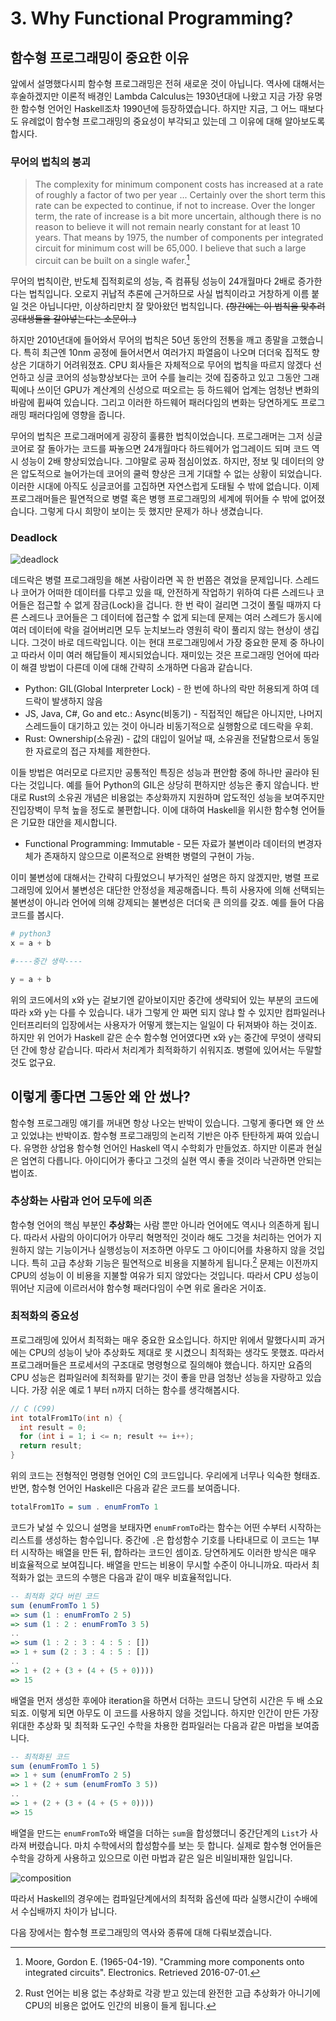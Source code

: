 # 3. Why Functional Programming?

## 함수형 프로그래밍이 중요한 이유

앞에서 설명했다시피 함수형 프로그래밍은 전혀 새로운 것이 아닙니다.
역사에 대해서는 후술하겠지만 이론적 배경인 Lambda Calculus는 1930년대에 나왔고
지금 가장 유명한 함수형 언어인 Haskell조차 1990년에 등장하였습니다.
하지만 지금, 그 어느 때보다도 유례없이 함수형 프로그래밍의 중요성이 부각되고 있는데
그 이유에 대해 알아보도록 합시다.

### 무어의 법칙의 붕괴

> The complexity for minimum component costs has increased at a rate of roughly a factor of two per year ... 
Certainly over the short term this rate can be expected to continue, if not to increase. 
Over the longer term, the rate of increase is a bit more uncertain, 
although there is no reason to believe it will not remain nearly constant for at least 10 years. 
That means by 1975, the number of components per integrated circuit for minimum cost will be 65,000. 
I believe that such a large circuit can be built on a single wafer.[^1]

무어의 법칙이란, 반도체 집적회로의 성능, 즉 컴퓨팅 성능이 24개월마다 2배로 증가한다는 법칙입니다.
오로지 귀납적 추론에 근거하므로 사실 법칙이라고 거창하게 이름 붙일 것은 아닙니다만, 이상하리만치
잘 맞아왔던 법칙입니다. ~~(항간에는 이 법칙을 맞추려 공대생들을 갈아넣는다는 소문이..)~~

하지만 2010년대에 들어와서 무어의 법칙은 50년 동안의 전통을 깨고 종말을 고했습니다.
특히 최근엔 10nm 공정에 들어서면서 여러가지 파열음이 나오며 더더욱 집적도 향상은 기대하기 어려워졌죠.
CPU 회사들은 자체적으로 무어의 법칙을 따르지 않겠다 선언하고 싱글 코어의 성능향상보다는 코어 수를 늘리는 것에
집중하고 있고 그동안 그래픽에나 쓰이던 GPU가 계산계의 신성으로 떠오르는 등 하드웨어 업계는
엄청난 변화의 바람에 휩싸여 있습니다.
그리고 이러한 하드웨어 패러다임의 변화는 당연하게도 프로그래밍 패러다임에 영향을 줍니다.

무어의 법칙은 프로그래머에게 굉장히 훌륭한 법칙이었습니다.
프로그래머는 그저 싱글 코어로 잘 돌아가는 코드를 짜놓으면 24개월마다 하드웨어가 업그레이드 되며
코드 역시 성능이 2배 향상되었습니다. 그야말로 공짜 점심이었죠.
하지만, 정보 및 데이터의 양은 압도적으로 늘어가는데 코어의 쿨럭 향상은 크게 기대할 수 없는 상황이 되었습니다.
이러한 시대에 아직도 싱글코어를 고집하면 자연스럽게 도태될 수 밖에 없습니다.
이제 프로그래머들은 필연적으로 병렬 혹은 병행 프로그래밍의 세계에 뛰어들 수 밖에 없어졌습니다.
그렇게 다시 희망이 보이는 듯 했지만 문제가 하나 생겼습니다.

### Deadlock

![deadlock](image/deadlock.jpg)

데드락은 병렬 프로그래밍을 해본 사람이라면 꼭 한 번쯤은 겪었을 문제입니다.
스레드나 코어가 어떠한 데이터를 다루고 있을 때, 안전하게 작업하기 위하여 다른 스레드나 코어들은 접근할 수 없게
잠금(Lock)을 겁니다. 한 번 락이 걸리면 그것이 풀릴 때까지 다른 스레드나 코어들은 그 데이터에 접근할 수 없게 되는데
문제는 여러 스레드가 동시에 여러 데이터에 락을 걸어버리면 모두 눈치보느라 영원히 락이 풀리지 않는 현상이 생깁니다. 
그것이 바로 데드락입니다. 이는 현대 프로그래밍에서 가장 중요한 문제 중 하나이고 따라서 이미 여러 해답들이 제시되었습니다.
재미있는 것은 프로그래밍 언어에 따라 이 해결 방법이 다른데 이에 대해 간략히 소개하면 다음과 같습니다.

* Python: GIL(Global Interpreter Lock) - 한 번에 하나의 락만 허용되게 하여 데드락이 발생하지 않음
* JS, Java, C#, Go and etc.: Async(비동기) - 직접적인 해답은 아니지만, 나머지 스레드들이 대기하고 있는 것이 아니라 비동기적으로 실행함으로 데드락을 우회.
* Rust: Ownership(소유권) - 값의 대입이 일어날 때, 소유권을 전달함으로서 동일한 자료로의 접근 자체를 제한한다.

이들 방법은 여러모로 다르지만 공통적인 특징은 성능과 편안함 중에 하나만 골라야 된다는 것입니다.
예를 들어 Python의 GIL은 상당히 편하지만 성능은 좋지 않습니다. 반대로 Rust의 소유권 개념은 비용없는 추상화까지 지원하며 압도적인 성능을 보여주지만
진입장벽이 무척 높을 정도로 불편합니다. 이에 대하여 Haskell을 위시한 함수형 언어들은 기묘한 대안을 제시합니다.

* Functional Programming: Immutable - 모든 자료가 불변이라 데이터의 변경자체가 존재하지 않으므로 이론적으로 완벽한 병렬의 구현이 가능.

이미 불변성에 대해서는 간략히 다뤘었으니 부가적인 설명은 하지 않겠지만, 병렬 프로그래밍에 있어서 불변성은 대단한 안정성을 제공해줍니다.
특히 사용자에 의해 선택되는 불변성이 아니라 언어에 의해 강제되는 불변성은 더더욱 큰 의의를 갖죠.
예를 들어 다음 코드를 봅시다.

```python
# python3
x = a + b

#----중간 생략----

y = a + b
```

위의 코드에서의 x와 y는 겉보기엔 같아보이지만 중간에 생략되어 있는 부분의 코드에 따라
x와 y는 다를 수 있습니다. 내가 그렇게 안 짜면 되지 않냐 할 수 있지만 컴파일러나 인터프리터의 입장에서는
사용자가 어떻게 했는지는 일일이 다 뒤져봐야 하는 것이죠.
하지만 위 언어가 Haskell 같은 순수 함수형 언어였다면 x와 y는 중간에 무엇이 생략되던 간에 항상 같습니다.
따라서 처리계가 최적화하기 쉬워지죠. 병렬에 있어서는 두말할 것도 없구요.

## 이렇게 좋다면 그동안 왜 안 썼나?

함수형 프로그래밍 얘기를 꺼내면 항상 나오는 반박이 있습니다. 그렇게 좋다면 왜 안 쓰고 있었냐는 반박이죠.
함수형 프로그래밍의 논리적 기반은 아주 탄탄하게 짜여 있습니다. 유명한 상업용 함수형 언어인 Haskell 역시 수학회가 만들었죠.
하지만 이론과 현실은 엄연히 다릅니다. 아이디어가 좋다고 그것의 실현 역시 좋을 것이라 낙관하면 안되는 법이죠.

### 추상화는 사람과 언어 모두에 의존

함수형 언어의 핵심 부분인 **추상화**는 사람 뿐만 아니라 언어에도 역시나 의존하게 됩니다.
따라서 사람의 아이디어가 아무리 혁명적인 것이라 해도 그것을 처리하는 언어가 지원하지 않는 기능이거나
실행성능이 저조하면 아무도 그 아이디어를 차용하지 않을 것입니다.
특히 고급 추상화 기능은 필연적으로 비용을 지불하게 됩니다.[^2] 문제는 이전까지 CPU의 성능이 이 비용을 지불할 여유가 되지 않았다는 것입니다.
따라서 CPU 성능이 뛰어난 지금에 이르러서야 함수형 패러다임이 수면 위로 올라온 거이죠.

### 최적화의 중요성

프로그래밍에 있어서 최적화는 매우 중요한 요소입니다. 하지만 위에서 말했다시피 과거에는 CPU의 성능이 낮아 추상화도 제대로 못 시켰으니 최적화는 생각도 못했죠.
따라서 프로그래머들은 프로세서의 구조대로 명령형으로 질의해야 했습니다. 하지만 요즘의 CPU 성능은 컴파일러에 최적화를 맡기는 것이 좋을 만큼 엄청난 성능을 자랑하고 있습니다.
가장 쉬운 예로 1 부터 n까지 더하는 함수를 생각해봅시다.

```c
// C (C99)
int totalFrom1To(int n) {
  int result = 0;
  for (int i = 1; i <= n; result += i++);
  return result;
}
```

위의 코드는 전형적인 명령형 언어인 C의 코드입니다. 우리에게 너무나 익숙한 형태죠.
반면, 함수형 언어인 Haskell은 다음과 같은 코드를 보여줍니다.

```haskell
totalFrom1To = sum . enumFromTo 1
```

코드가 낯설 수 있으니 설명을 보태자면 `enumFromTo`라는 함수는 어떤 수부터 시작하는 리스트를 생성하는 함수입니다.
중간에 `.`은 합성함수 기호를 나타내므로 이 코드는 1부터 시작하는 배열을 만든 뒤, 합하라는 코드인 셈이죠.
당연하게도 이러한 방식은 매우 비효율적으로 보여집니다. 배열을 만드는 비용이 무시할 수준이 아니니까요.
따라서 최적화가 없는 코드의 수행은 다음과 같이 매우 비효율적입니다.

```haskell
-- 최적화 갖다 버린 코드
sum (enumFromTo 1 5)
=> sum (1 : enumFromTo 2 5)
=> sum (1 : 2 : enumFromTo 3 5)
..
=> sum (1 : 2 : 3 : 4 : 5 : [])
=> 1 + sum (2 : 3 : 4 : 5 : [])
..
=> 1 + (2 + (3 + (4 + (5 + 0))))
=> 15
```

배열을 먼저 생성한 후에야 iteration을 하면서 더하는 코드니 당연히 시간은 두 배 소요되죠.
이렇게 되면 아무도 이 코드를 사용하지 않을 것입니다. 하지만 인간이 만든 가장 위대한 추상화 및 최적화 도구인 수학을 차용한 컴파일러는 다음과 같은 마법을 보여줍니다.

```haskell
-- 최적화된 코드
sum (enumFromTo 1 5)
=> 1 + sum (enumFromTo 2 5)
=> 1 + (2 + sum (enumFromTo 3 5))
..
=> 1 + (2 + (3 + (4 + (5 + 0))))
=> 15
```

배열을 만드는 `enumFromTo`와 배열을 더하는 `sum`을 합성했더니 중간단계의 `List`가 사라져 버렸습니다.
마치 수학에서의 합성함수를 보는 듯 합니다. 실제로 함수형 언어들은 수학을 강하게 사용하고 있으므로
이런 마법과 같은 일은 비일비재한 일입니다.

![composition](image/composition.png)

따라서 Haskell의 경우에는 컴파일단계에서의 최적화 옵션에 따라 실행시간이 수배에서 수십배까지 차이가 납니다.

다음 장에서는 함수형 프로그래밍의 역사와 종류에 대해 다뤄보겠습니다.

[^1]: Moore, Gordon E. (1965-04-19). "Cramming more components onto integrated circuits". Electronics. Retrieved 2016-07-01.
[^2]: Rust 언어는 비용 없는 추상화로 각광 받고 있는데 완전한 고급 추상화가 아니기에 CPU의 비용은 없어도 인간의 비용이 들게 됩니다.
